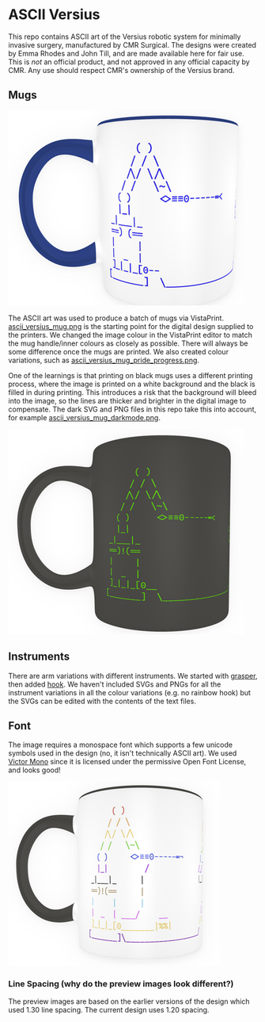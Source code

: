 # ASCII Versius
This repo contains ASCII art of the Versius robotic system for minimally invasive surgery, manufactured by CMR Surgical. The designs were created by Emma Rhodes and John Till, and are made available here for fair use. This is *not* an official product, and not approved in any official capacity by CMR. Any use should respect CMR's ownership of the Versius brand.

## Mugs
![Picture of a mug](./previews/mug_preview.png "So cool!")

The ASCII art was used to produce a batch of mugs via VistaPrint. [ascii_versius_mug.png](./png/ascii_versius_mug.png) is the starting point for the digital design supplied to the printers. We changed the image colour in the VistaPrint editor to match the mug handle/inner colours as closely as possible. There will always be some difference once the mugs are printed. We also created colour variations, such as [ascii_versius_mug_pride_progress.png](./png/ascii_versius_mug_pride_progress).

One of the learnings is that printing on black mugs uses a different printing process, where the image is printed on a white background and the black is filled in during printing. This introduces a risk that the background will bleed into the image, so the lines are thicker and brighter in the digital image to compensate. The dark SVG and PNG files in this repo take this into account, for example [ascii_versius_mug_darkmode.png](./png/ascii_versius_mug_darkmode).

![Picture of a darkmode mug](./previews/mug_preview_darkmode.png "This took some learning and perseverence :)")

## Instruments

There are arm variations with different instruments. We started with [grasper](./txt/ascii_versius_mug.txt), then added [hook](./txt/hook.txt). We haven't included SVGs and PNGs for all the instrument variations in all the colour variations (e.g. no rainbow hook) but the SVGs can be edited with the contents of the text files.

## Font
The image requires a monospace font which supports a few unicode symbols used in the design (no, it isn't technically ASCII art). We used [Victor Mono](https://rubjo.github.io/victor-mono/) since it is licensed under the permissive Open Font License, and looks good!

![Picture of a progress pride mug](./previews/mug_preview_pride.png "Nice mugshot")

### Line Spacing (why do the preview images look different?)

The preview images are based on the earlier versions of the design which used 1.30 line spacing. The current design uses 1.20 spacing.
